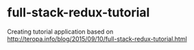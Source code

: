 # full-stack-redux-tutorial
Creating tutorial application based on http://teropa.info/blog/2015/09/10/full-stack-redux-tutorial.html
